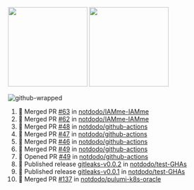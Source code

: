 <a href="https://github.com/notdodo"><img src="https://github-readme-stats.vercel.app/api?username=notdodo&count_private=true&theme=dark" height="180" /></a> <a href="https://github.com/notdodo"><img src="https://github-readme-stats.vercel.app/api/top-langs/?username=notdodo&langs_count=8&theme=dark&hide=tex,java,html,css&layout=compact" height="180" /></a>

![github-wrapped](https://github.com/notdodo/notdodo/assets/6991986/fb310ed4-7b6b-48dd-a447-4c85e6000edb)

<!--START_SECTION:activity-->
1. 🎉 Merged PR [#63](https://github.com/notdodo/IAMme-IAMme/pull/63) in [notdodo/IAMme-IAMme](https://github.com/notdodo/IAMme-IAMme)
2. 🎉 Merged PR [#62](https://github.com/notdodo/IAMme-IAMme/pull/62) in [notdodo/IAMme-IAMme](https://github.com/notdodo/IAMme-IAMme)
3. 🎉 Merged PR [#48](https://github.com/notdodo/github-actions/pull/48) in [notdodo/github-actions](https://github.com/notdodo/github-actions)
4. 🎉 Merged PR [#47](https://github.com/notdodo/github-actions/pull/47) in [notdodo/github-actions](https://github.com/notdodo/github-actions)
5. 🎉 Merged PR [#46](https://github.com/notdodo/github-actions/pull/46) in [notdodo/github-actions](https://github.com/notdodo/github-actions)
6. 🎉 Merged PR [#49](https://github.com/notdodo/github-actions/pull/49) in [notdodo/github-actions](https://github.com/notdodo/github-actions)
7. 💪 Opened PR [#49](https://github.com/notdodo/github-actions/pull/49) in [notdodo/github-actions](https://github.com/notdodo/github-actions)
8. 🚀 Published release [gitleaks-v0.0.2](https://github.com/notdodo/test-GHAs/releases/tag/gitleaks-v0.0.2) in [notdodo/test-GHAs](https://github.com/notdodo/test-GHAs)
9. 🚀 Published release [gitleaks-v0.0.1](https://github.com/notdodo/test-GHAs/releases/tag/gitleaks-v0.0.1) in [notdodo/test-GHAs](https://github.com/notdodo/test-GHAs)
10. 🎉 Merged PR [#137](https://github.com/notdodo/pulumi-k8s-oracle/pull/137) in [notdodo/pulumi-k8s-oracle](https://github.com/notdodo/pulumi-k8s-oracle)
<!--END_SECTION:activity-->
